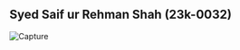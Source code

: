 ## Syed Saif ur Rehman Shah (23k-0032)

![Capture](https://github.com/iamunknowngamer/Pf-Fall23/assets/144406935/59d7ca68-fdc4-4dbd-b000-afceff6faaea)
